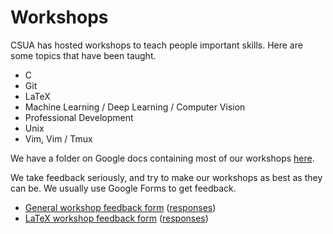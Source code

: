 # Workshops

CSUA has hosted workshops to teach people important skills. Here are some topics that have been taught.

- C
- Git
- LaTeX
- Machine Learning / Deep Learning / Computer Vision
- Professional Development
- Unix
- Vim, Vim / Tmux

We have a folder on Google docs containing most of our workshops [here][workshops gdrive].

We take feedback seriously, and try to make our workshops as best as they can be. We usually use Google Forms to get feedback.

- [General workshop feedback form][workshop feedback form] ([responses][workshop feedback sheet])
- [LaTeX workshop feedback form][latex workshop feedback form] ([responses][latex workshop feedback sheet])

[workshops gdrive]: https://drive.google.com/drive/folders/0B5KGS-gRqL4qVV8yNzNwY2tjNGc?usp=sharing
[latex workshop feedback sheet]: https://docs.google.com/spreadsheets/d/1Ynk3jg2iPlg0SP9R-Yzm3Z4CO6cTKX3qGmyp_Aaa-GY/edit?usp=sharing
[latex workshop feedback form]: https://goo.gl/forms/jZ2scXEds53HrzfA3
[workshop feedback form]: https://docs.google.com/forms/d/e/1FAIpQLSem14Cxkt6O-DBaxXU4Z7qvvD6u01sywPugOPdJ-iexTIsoHw/viewform?usp=sf_link
[workshop feedback sheet]: https://docs.google.com/spreadsheets/d/1NrgcJx3PamyT0D0_UyiaosER6GA_wOYolYVIZwCQCBQ/edit?usp=sharing
